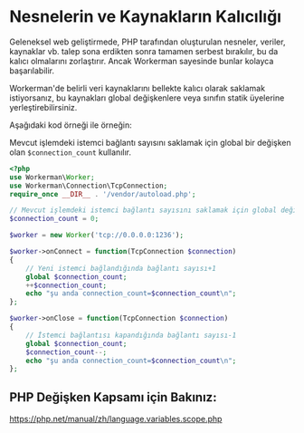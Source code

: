 # Nesnelerin ve Kaynakların Kalıcılığı
Geleneksel web geliştirmede, PHP tarafından oluşturulan nesneler, veriler, kaynaklar vb. talep sona erdikten sonra tamamen serbest bırakılır, bu da kalıcı olmalarını zorlaştırır. Ancak Workerman sayesinde bunlar kolayca başarılabilir.

Workerman'de belirli veri kaynaklarını bellekte kalıcı olarak saklamak istiyorsanız, bu kaynakları global değişkenlere veya sınıfın statik üyelerine yerleştirebilirsiniz.

Aşağıdaki kod örneği ile örneğin:

Mevcut işlemdeki istemci bağlantı sayısını saklamak için global bir değişken olan `$connection_count` kullanılır.

```php
<?php
use Workerman\Worker;
use Workerman\Connection\TcpConnection;
require_once __DIR__ . '/vendor/autoload.php';

// Mevcut işlemdeki istemci bağlantı sayısını saklamak için global değişken
$connection_count = 0;

$worker = new Worker('tcp://0.0.0.0:1236');

$worker->onConnect = function(TcpConnection $connection)
{
    // Yeni istemci bağlandığında bağlantı sayısı+1
    global $connection_count;
    ++$connection_count;
    echo "şu anda connection_count=$connection_count\n";
};

$worker->onClose = function(TcpConnection $connection)
{
    // İstemci bağlantısı kapandığında bağlantı sayısı-1
    global $connection_count;
    $connection_count--;
    echo "şu anda connection_count=$connection_count\n";
};
```

## PHP Değişken Kapsamı için Bakınız:
https://php.net/manual/zh/language.variables.scope.php
